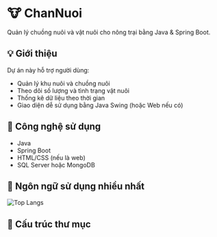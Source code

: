 # 🐮 ChanNuoi

Quản lý chuồng nuôi và vật nuôi cho nông trại bằng Java & Spring Boot.

## 💡 Giới thiệu

Dự án này hỗ trợ người dùng:
- Quản lý khu nuôi và chuồng nuôi
- Theo dõi số lượng và tình trạng vật nuôi
- Thống kê dữ liệu theo thời gian
- Giao diện dễ sử dụng bằng Java Swing (hoặc Web nếu có)

## 🚀 Công nghệ sử dụng

- Java
- Spring Boot
- HTML/CSS (nếu là web)
- SQL Server hoặc MongoDB

## 🧠 Ngôn ngữ sử dụng nhiều nhất

![Top Langs](https://github-readme-stats.vercel.app/api/top-langs/?username=TieuCao86&layout=compact)

## 📂 Cấu trúc thư mục


